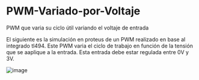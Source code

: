 # PWM-Variado-por-Voltaje
PWM que varia su ciclo útil variando el voltaje de entrada

El siguiente es la simulación en proteus de un PWM realizado en base al integrado tl494. Este PWM varia el ciclo de trabajo en función de la tensión que se aaplique a la entrada. Esta entrada debe estar regulada entre 0V y 3V.

![image](https://github.com/Sebax1901/PWM-Variado-por-Voltaje/assets/41446136/c86e4101-ee86-4844-a2c1-c584c378be7e)
